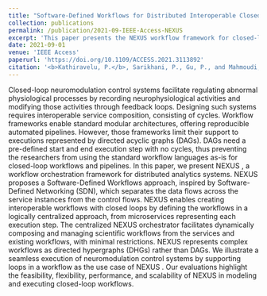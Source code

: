 ```yaml
---
title: "Software-Defined Workflows for Distributed Interoperable Closed-Loop Neuromodulation Control Systems"
collection: publications
permalink: /publication/2021-09-IEEE-Access-NEXUS
excerpt: 'This paper presents the NEXUS workflow framework for closed-loop executions.'
date: 2021-09-01
venue: 'IEEE Access'
paperurl: 'https://doi.org/10.1109/ACCESS.2021.3113892'
citation: '<b>Kathiravelu, P.</b>, Sarikhani, P., Gu, P., and Mahmoudi, B. <b>Software-Defined Workflows for Distributed Interoperable Closed-Loop Neuromodulation Control Systems.</b> In IEEE Access. 9, 131733-131745. September 2021.'
---
```


Closed-loop neuromodulation control systems facilitate regulating abnormal physiological processes by recording neurophysiological activities and modifying those activities through feedback loops. Designing such systems requires interoperable service composition, consisting of cycles. Workflow frameworks enable standard modular architectures, offering reproducible automated pipelines. However, those frameworks limit their support to executions represented by directed acyclic graphs (DAGs). DAGs need a pre-defined start and end execution step with no cycles, thus preventing the researchers from using the standard workflow languages as-is for closed-loop workflows and pipelines. In this paper, we present NEXUS , a workflow orchestration framework for distributed analytics systems. NEXUS proposes a Software-Defined Workflows approach, inspired by Software-Defined Networking (SDN), which separates the data flows across the service instances from the control flows. NEXUS enables creating interoperable workflows with closed loops by defining the workflows in a logically centralized approach, from microservices representing each execution step. The centralized NEXUS orchestrator facilitates dynamically composing and managing scientific workflows from the services and existing workflows, with minimal restrictions. NEXUS represents complex workflows as directed hypergraphs (DHGs) rather than DAGs. We illustrate a seamless execution of neuromodulation control systems by supporting loops in a workflow as the use case of NEXUS . Our evaluations highlight the feasibility, flexibility, performance, and scalability of NEXUS in modeling and executing closed-loop workflows.
